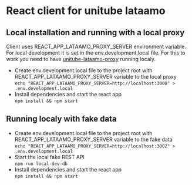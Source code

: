 # React client for unitube lataamo

## Local installation and running with a local proxy

Client uses REACT_APP_LATAAMO_PROXY_SERVER environment variable. For local development it is set in the env.development.local file. For this to work you need to have [unitube-lataamo-proxy](https://version.helsinki.fi/tike-ohtu/unitube-lataamo-proxy) running localy.
- Create env.development.local file to the project root with REACT_APP_LATAAMO_PROXY_SERVER variable to the local proxy<br>
  `echo "REACT_APP_LATAAMO_PROXY_SERVER=http://localhost:3000" > .env.development.local`
- Install dependencies and start the react app <br>
  `npm install && npm start`

## Running localy with fake data

- Create env.development.local file to the project root with REACT_APP_LATAAMO_PROXY_SERVER variable to the fake data<br>
  `echo "REACT_APP_LATAAMO_PROXY_SERVER=http://localhost:3002" > .env.development.local`
- Start the local fake REST API<br>
  `npm run local-dev-db`
- Install dependencies and start the react app<br>
  `npm install && npm start`
